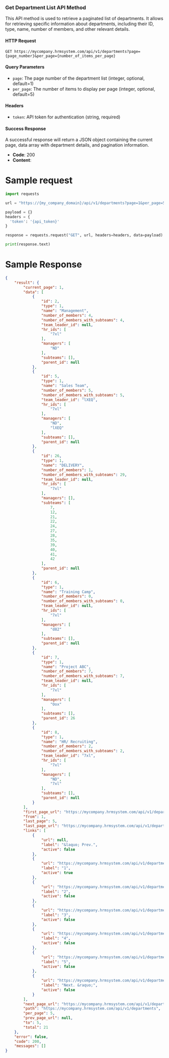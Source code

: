 ### Get Department List API Method

This API method is used to retrieve a paginated list of departments. It allows for retrieving specific information about departments, including their ID, type, name, number of members, and other relevant details.

#### HTTP Request
`GET https://mycompany.hrmsystem.com/api/v1/departments?page={page_number}&per_page={number_of_items_per_page}`

#### Query Parameters
- `page`: The page number of the department list (integer, optional, default=1)
- `per_page`: The number of items to display per page (integer, optional, default=5)

#### Headers
- `token`: API token for authentication (string, required)

#### Success Response
A successful response will return a JSON object containing the current page, data array with department details, and pagination information.

- **Code**: 200
- **Content**: 

Sample request
=================
```python
import requests

url = "https://{my_company_domain}/api/v1/departments?page=1&per_page=5"

payload = {}
headers = {
  'token': '{api_token}'
}

response = requests.request("GET", url, headers=headers, data=payload)

print(response.text)
```

Sample Response
===============
```json
{
    "result": {
        "current_page": 1,
        "data": [
            {
                "id": 2,
                "type": 1,
                "name": "Management",
                "number_of_members": 4,
                "number_of_members_with_subteams": 4,
                "team_leader_id": null,
                "hr_ids": [
                    "7xl"
                ],
                "managers": [
                    "ND"
                ],
                "subteams": [],
                "parent_id": null
            },
            {
                "id": 5,
                "type": 1,
                "name": "Sales Team",
                "number_of_members": 5,
                "number_of_members_with_subteams": 5,
                "team_leader_id": "lXEQ",
                "hr_ids": [
                    "7xl"
                ],
                "managers": [
                    "ND",
                    "lXEQ"
                ],
                "subteams": [],
                "parent_id": null
            },
            {
                "id": 26,
                "type": 1,
                "name": "DELIVERY",
                "number_of_members": 1,
                "number_of_members_with_subteams": 29,
                "team_leader_id": null,
                "hr_ids": [
                    "7xl"
                ],
                "managers": [],
                "subteams": [
                    7,
                    12,
                    21,
                    22,
                    24,
                    27,
                    28,
                    35,
                    39,
                    40,
                    41,
                    42
                ],
                "parent_id": null
            },            
            {
                "id": 6,
                "type": 1,
                "name": "Training Camp",
                "number_of_members": 0,
                "number_of_members_with_subteams": 0,
                "team_leader_id": null,
                "hr_ids": [
                    "7xl"
                ],
                "managers": [
                    "d82"
                ],
                "subteams": [],
                "parent_id": null
            },
            {
                "id": 7,
                "type": 1,
                "name": "Project ABC",
                "number_of_members": 7,
                "number_of_members_with_subteams": 7,
                "team_leader_id": null,
                "hr_ids": [
                    "7xl"
                ],
                "managers": [
                    "Oox"
                ],
                "subteams": [],
                "parent_id": 26
            },
            {
                "id": 8,
                "type": 1,
                "name": "HR/ Recruiting",
                "number_of_members": 2,
                "number_of_members_with_subteams": 2,
                "team_leader_id": "7xl",
                "hr_ids": [
                    "7xl"
                ],
                "managers": [
                    "ND",
                    "7xl"
                ],
                "subteams": [],
                "parent_id": null
            }
        ],
        "first_page_url": "https://mycompany.hrmsystem.com/api/v1/departments?page=1",
        "from": 1,
        "last_page": 5,
        "last_page_url": "https://mycompany.hrmsystem.com/api/v1/departments?page=5",
        "links": [
            {
                "url": null,
                "label": "&laquo; Prev.",
                "active": false
            },
            {
                "url": "https://mycompany.hrmsystem.com/api/v1/departments?page=1",
                "label": "1",
                "active": true
            },
            {
                "url": "https://mycompany.hrmsystem.com/api/v1/departments?page=2",
                "label": "2",
                "active": false
            },
            {
                "url": "https://mycompany.hrmsystem.com/api/v1/departments?page=3",
                "label": "3",
                "active": false
            },
            {
                "url": "https://mycompany.hrmsystem.com/api/v1/departments?page=4",
                "label": "4",
                "active": false
            },
            {
                "url": "https://mycompany.hrmsystem.com/api/v1/departments?page=5",
                "label": "5",
                "active": false
            },
            {
                "url": "https://mycompany.hrmsystem.com/api/v1/departments?page=2",
                "label": "Next. &raquo;",
                "active": false
            }
        ],
        "next_page_url": "https://mycompany.hrmsystem.com/api/v1/departments?page=2",
        "path": "https://mycompany.hrmsystem.com/api/v1/departments",
        "per_page": 5,
        "prev_page_url": null,
        "to": 5,
        "total": 21
    },
    "error": false,
    "code": 200,
    "messages": []
}
```


